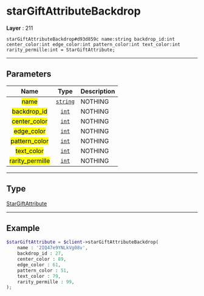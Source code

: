 # starGiftAttributeBackdrop

**Layer** : 211

```tl
starGiftAttributeBackdrop#d93d859c name:string backdrop_id:int center_color:int edge_color:int pattern_color:int text_color:int rarity_permille:int = StarGiftAttribute;
```

---

## Parameters

| Name | Type | Description |
| :---: | :---: | :--- |
| <mark>name</mark> | [`string`](type/string) | NOTHING |
| <mark>backdrop_id</mark> | [`int`](type/int) | NOTHING |
| <mark>center_color</mark> | [`int`](type/int) | NOTHING |
| <mark>edge_color</mark> | [`int`](type/int) | NOTHING |
| <mark>pattern_color</mark> | [`int`](type/int) | NOTHING |
| <mark>text_color</mark> | [`int`](type/int) | NOTHING |
| <mark>rarity_permille</mark> | [`int`](type/int) | NOTHING |

---

## Type

[StarGiftAttribute](type/StarGiftAttribute)

---

## Example

```php
$starGiftAttribute = $client->starGiftAttributeBackdrop(
	name : '2IQ47e9YNLkVg08v',
	backdrop_id : 27,
	center_color : 89,
	edge_color : 61,
	pattern_color : 51,
	text_color : 79,
	rarity_permille : 99,
);
```